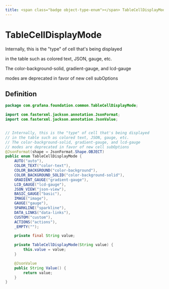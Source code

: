 ```yaml
---
title: <span class="badge object-type-enum"></span> TableCellDisplayMode
---
```

# <span class="badge object-type-enum"></span> TableCellDisplayMode

Internally, this is the "type" of cell that's being displayed

in the table such as colored text, JSON, gauge, etc.

The color-background-solid, gradient-gauge, and lcd-gauge

modes are deprecated in favor of new cell subOptions

## Definition

```java
package com.grafana.foundation.common.TableCellDisplayMode;

import com.fasterxml.jackson.annotation.JsonFormat;
import com.fasterxml.jackson.annotation.JsonValue;


// Internally, this is the "type" of cell that's being displayed
// in the table such as colored text, JSON, gauge, etc.
// The color-background-solid, gradient-gauge, and lcd-gauge
// modes are deprecated in favor of new cell subOptions
@JsonFormat(shape = JsonFormat.Shape.OBJECT)
public enum TableCellDisplayMode {
    AUTO("auto"),
    COLOR_TEXT("color-text"),
    COLOR_BACKGROUND("color-background"),
    COLOR_BACKGROUND_SOLID("color-background-solid"),
    GRADIENT_GAUGE("gradient-gauge"),
    LCD_GAUGE("lcd-gauge"),
    JSON_VIEW("json-view"),
    BASIC_GAUGE("basic"),
    IMAGE("image"),
    GAUGE("gauge"),
    SPARKLINE("sparkline"),
    DATA_LINKS("data-links"),
    CUSTOM("custom"),
    ACTIONS("actions"),
    _EMPTY("");

    private final String value;

    private TableCellDisplayMode(String value) {
        this.value = value;
    }

    @JsonValue
    public String Value() {
        return value;
    }
}

```
